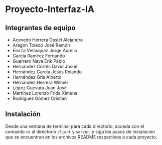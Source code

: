 # Proyecto-Interfaz-IA

## Integrantes de equipo
- Acevedo Herrera Ossiel Alejandro
- Aragón Toledo José Ramón
- Elorza Velásquez Jorge Aurelio
- García Ramírez Fernando
- Guerrero Nava Erik Pablo
- Hernández Cortés David Josué
- Hernández García Jesús Rolando
- Hernández Gris Alberto
- Hernández Herrera Wilmer
- López Guevara Juan José
- Martínez Lorenzo Frida Ximena
- Rodríguez Gómez Cristian

## Instalación
Desde una ventana de terminal para cada directorio, acceda con el comando `cd` al directorio `client` y `server`, y siga los pasos de instalación que se encuentran en los archivos README respectivos a cada proyecto.